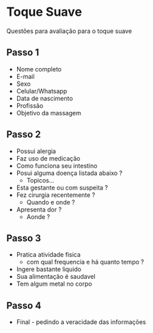 # Toque Suave
Questões para avaliação para o toque suave

## Passo 1

- Nome completo
- E-mail
- Sexo
- Celular/Whatsapp
- Data de nascimento
- Profissão 
- Objetivo da massagem

## Passo 2

- Possui alergia
- Faz uso de medicação
- Como funciona seu intestino 
- Posui alguma doença listada abaixo ?
  - Topicos...
- Esta gestante ou com suspeita ? 
- Fez cirurgia recentemente ? 
  - Quando e onde ? 
- Apresenta dor ? 
  - Aonde ? 

## Passo 3 

- Pratica atividade fisica 
  - com qual frequencia e há quanto tempo ? 
- Ingere bastante liquido
- Sua alimentação é saudavel
- Tem algum metal no corpo

## Passo 4

- Final - pedindo a veracidade das informações 
